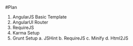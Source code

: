 #Plan

1.	AngularJS Basic Template
2. 	AngularUI Router
3.	RequireJS
4. 	Karma Setup
5. 	Grunt Setup
	a. JSHint
	b. RequireJS
	c. Minify
	d. Html2JS
